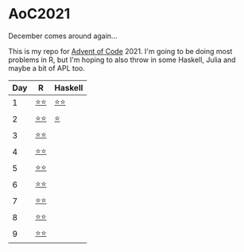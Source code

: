 
# AoC2021

December comes around again...

This is my repo for [Advent of Code](https://adventofcode.com/) 2021.
I'm going to be doing most problems in R, but I'm hoping to also throw in some Haskell, Julia and maybe a bit of APL too.


| Day | R                 | Haskell                 |
|-----|-------------------|-------------------------|
|   1 | [⭐⭐](./R/day_1.R) | [⭐⭐](./haskell/day1.hs) |
|   2 | [⭐⭐](./R/day_2.R) |  [⭐](./haskell/day2.hs) |
|   3 | [⭐⭐](./R/day_3.R) |                         |
|   4 | [⭐⭐](./R/day_4.R) |                         |
|   5 | [⭐⭐](./R/day_5.R) |                         |
|   6 | [⭐⭐](./R/day_6.R) |                         |
|   7 | [⭐⭐](./R/day_7.R) |                         |
|   8 | [⭐⭐](./R/day_8.R) |                         |
|   9 | [⭐⭐](./R/day_9.R) |                         |
